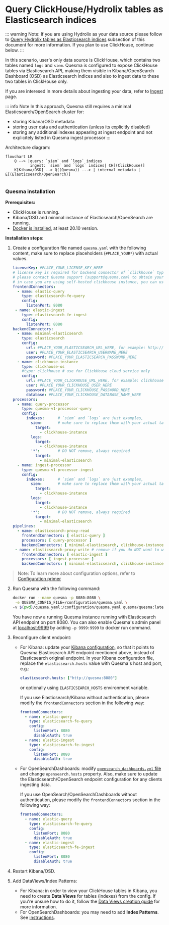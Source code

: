 # Query ClickHouse/Hydrolix tables as Elasticsearch indices

::: warning
Note: If you are using Hydrolix as your data source please follow to [Query Hydrolix tables as Elasticsearch indices](./example-2-0.md) subsection of this document for more information. If you plan to use ClickHouse, continue below.
:::


In this scenario, user's only data source is ClickHouse, which contains two tables named `logs` and `siem`.
Quesma is configured to expose ClickHouse tables via Elasticsearch API, making them visible in Kibana/OpenSearch Dashboard (OSD) as Elasticsearch indices and also to ingest data to these two tables in ClickHouse only.

If you are interesed in more details about ingesting your data, refer to [Ingest](/ingest.md) page.

::: info Note
In this approach, Quesma still requires a minimal Elasticsearch/OpenSearch cluster for:
* storing Kibana/OSD metadata
* storing user data and authentication (unless its explicitly disabled)
* storing any additional indexes appearing at ingest endpoint and not explicitely listed in Quesma ingest processor
:::

Architecture diagram:
```mermaid
flowchart LR 
    Q --> |query: `siem` and `logs` indices
           ingest: `siem` and `logs` indices| CH[(ClickHouse)]
    K[Kibana/OSD] --> Q((Quesma)) -.-> | internal metadata | E[(Elasticsearch/OpenSearch)]
    
```

### Quesma installation

**Prerequisites:**
* ClickHouse is running.
* Kibana/OSD and minimal instance of Elasticsearch/OpenSearch are running.
* [Docker is installed](https://www.docker.com/get-started/), at least 20.10 version.


**Installation steps:**

1. Create a configuration file named `quesma.yaml` with the following content, make sure to replace placeholders (`#PLACE_YOUR*`) with actual values.
    ```yaml
    licenseKey: #PLACE_YOUR_LICENSE_KEY_HERE 
    # license key is required for backend connector of `clickhouse` type, 
    # please contact Quesma support (support@quesma.com) to obtain yours
    # in case you are using self-hosted clickhouse instance, you can use `clickhouse-os` backend connector and continue without the license key  
    frontendConnectors:
      - name: elastic-query
        type: elasticsearch-fe-query
        config:
          listenPort: 8080
     - name: elastic-ingest
        type: elasticsearch-fe-ingest
        config:
          listenPort: 8080
    backendConnectors:
      - name: minimal-elasticsearch
        type: elasticsearch
        config:
          url: #PLACE_YOUR_ELASTICSEARCH_URL_HERE, for example: http://192.168.0.7:9200
          user: #PLACE_YOUR_ELASTICSEARCH_USERNAME_HERE
          password: #PLACE_YOUR_ELASTICSEARCH_PASSWORD_HERE
      - name: clickhouse-instance
        type: clickhouse-os
        #type: clickhouse # use for ClickHouse cloud service only
        config:
          url: #PLACE_YOUR_CLICKHOUSE_URL_HERE, for example: clickhouse://192.168.0.7:9000
          user: #PLACE_YOUR_CLICKHOUSE_USER_HERE
          password: #PLACE_YOUR_CLICKHOUSE_PASSWORD_HERE
          database: #PLACE_YOUR_CLICKHOUSE_DATABASE_NAME_HERE
    processors:
      - name: query-processor
        type: quesma-v1-processor-query
        config:
          indexes:      # `siem` and `logs` are just examples, 
            siem:       # make sure to replace them with your actual table names in your ClickHouse instance
              target:
                - clickhouse-instance
            logs:
              target:
                - clickhouse-instance
            '*':        # DO NOT remove, always required
              target:
                - minimal-elasticsearch
      - name: ingest-processor
        type: quesma-v1-processor-ingest
        config:
          indexes:      # `siem` and `logs` are just examples, 
            siem:       # make sure to replace them with your actual table or index names in your ClickHouse instance
              target:
                - clickhouse-instance
            logs:
              target:
                - clickhouse-instance
            '*':        # DO NOT remove, always required
              target:
                - minimal-elasticsearch
    pipelines:
      - name: elasticsearch-proxy-read
        frontendConnectors: [ elastic-query ]
        processors: [ query-processor ]
        backendConnectors: [ minimal-elasticsearch, clickhouse-instance ]
     - name: elasticsearch-proxy-write # remove if you do NOT want to write data to ClickHouse
        frontendConnectors: [ elastic-ingest ]
        processors: [ ingest-processor ]
        backendConnectors: [ minimal-elasticsearch, clickhouse-instance ]
    ```
> Note: To learn more about configuration options, refer to [Configuration primer](/config-primer.md)
    
2. Run Quesma with the following command:
    ```bash
    docker run --name quesma -p 8080:8080 \
     -e QUESMA_CONFIG_FILE=/configuration/quesma.yaml \
    -v $(pwd)/quesma.yaml:/configuration/quesma.yaml quesma/quesma:latest 
    ```
   You have now a running Quesma instance running  with Elasticsearch API endpoint on port 8080. You can also enable Quesma's admin panel at [localhost:9999](http://localhost:9999/) by adding `-p 9999:9999` to docker run command.

3. Reconfigure client endpoint:
   * For Kibana: update your [Kibana configuration](https://www.elastic.co/guide/en/kibana/current/settings.html), so that it points to Quesma Elasticsearch API endpoint mentioned above, instead of Elasticsearch original endpoint. In your Kibana configuration file, replace the `elasticsearch.hosts` value with Quesma's host and port, e.g.:
      ```yaml
      elasticsearch.hosts: ["http://quesma:8080"]
      ```
      or optionally using `ELASTICSEARCH_HOSTS` environment variable.

      If you use Elasticsearch/Kibana without authentication, please modify the `frontendConnectors` section in the following way:
      ```yaml
      frontendConnectors:
        - name: elastic-query
          type: elasticsearch-fe-query
          config:
            listenPort: 8080
            disableAuth: true
        - name: elastic-ingest
          type: elasticsearch-fe-ingest
          config:
            listenPort: 8080
            disableAuth: true
      ```
   * For OpenSearchDashboards: modify [`opensearch_dashboards.yml` file](https://opensearch.org/docs/latest/install-and-configure/configuring-dashboards/) and change `opensearch.hosts` property.
   Also, make sure to update the Elasticsearch/OpenSearch endpoint configuration for any clients ingesting data.

      If you use OpenSearch/OpenSearchDashboards without authentication, please modify the `frontendConnectors` section in the following way:
      ```yaml
      frontendConnectors:
        - name: elastic-query
          type: elasticsearch-fe-query
          config:
            listenPort: 8080
            disableAuth: true
        - name: elastic-ingest
          type: elasticsearch-fe-ingest
          config:
            listenPort: 8080
            disableAuth: true
      ```
5. Restart Kibana/OSD.
6. Add DataViews/Index Patterns:
   * For Kibana: in order to view your ClickHouse tables in Kibana, you need to create **Data Views** for tables (indexes) from the config. If you're unsure how to do it, follow the [Data Views creation guide](./adding-kibana-dataviews.md) for more information.
   * For OpenSearchDashboards: you may need to add **Index Patterns**. See [instructions](https://opensearch.org/docs/latest/dashboards/management/index-patterns/).
